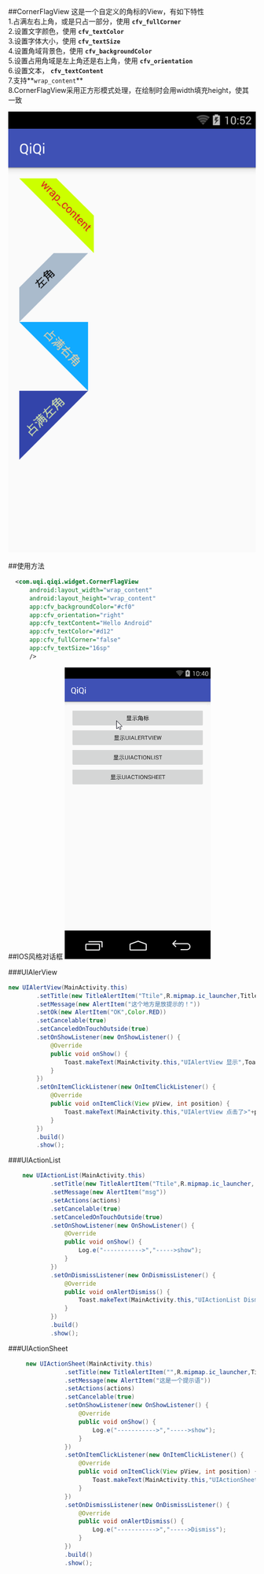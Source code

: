 ##CornerFlagView
这是一个自定义的角标的View，有如下特性<br>
        1.占满左右上角，或是只占一部分，使用 **`cfv_fullCorner`**<br>
        2.设置文字颜色，使用 **`cfv_textColor`**<br>
        3.设置字体大小，使用 **`cfv_textSize`**<br>
        4.设置角域背景色，使用 **`cfv_backgroundColor`**<br>
        5.设置占用角域是左上角还是右上角，使用 **`cfv_orientation`**<br>
        6.设置文本， **`cfv_textContent`**<br>
        7.支持**`wrap_content`**<br>
        8.CornerFlagView采用正方形模式处理，在绘制时会用width填充height，使其一致<br>

![范例](https://github.com/xchengx/QiQi/blob/master/screenshots/device-2016-08-01-105302.png)

##使用方法

```xml
  <com.uqi.qiqi.widget.CornerFlagView
      android:layout_width="wrap_content"
      android:layout_height="wrap_content"
      app:cfv_backgroundColor="#cf0"
      app:cfv_orientation="right"
      app:cfv_textContent="Hello Android"
      app:cfv_textColor="#d12"
      app:cfv_fullCorner="false"
      app:cfv_textSize="16sp"
      />
```

##IOS风格对话框
![范例](https://github.com/xchengx/QiQi/blob/master/screenshots/demo.gif)

###UIAlerView
   ```Java
   new UIAlertView(MainActivity.this)
           .setTitle(new TitleAlertItem("Ttile",R.mipmap.ic_launcher,TitleAlertItem.Align.left))
           .setMessage(new AlertItem("这个地方是放提示的！"))
           .setOk(new AlertItem("OK",Color.RED))
           .setCancelable(true)
           .setCanceledOnTouchOutside(true)
           .setOnShowListener(new OnShowListener() {
               @Override
               public void onShow() {
                   Toast.makeText(MainActivity.this,"UIAlertView 显示",Toast.LENGTH_SHORT).show();
               }
           })
           .setOnItemClickListener(new OnItemClickListener() {
               @Override
               public void onItemClick(View pView, int position) {
                   Toast.makeText(MainActivity.this,"UIAlertView 点击了>"+position,Toast.LENGTH_SHORT).show();
               }
           })
           .build()
           .show();
```
###UIActionList
```Java
    new UIActionList(MainActivity.this)
            .setTitle(new TitleAlertItem("Ttile",R.mipmap.ic_launcher, TitleAlertItem.Align.left))
            .setMessage(new AlertItem("msg"))
            .setActions(actions)
            .setCancelable(true)
            .setCanceledOnTouchOutside(true)
            .setOnShowListener(new OnShowListener() {
                @Override
                public void onShow() {
                    Log.e("----------->","----->show");
                }
            })
            .setOnDismissListener(new OnDismissListener() {
                @Override
                public void onAlertDismiss() {
                    Toast.makeText(MainActivity.this,"UIActionList Dismiss 了",Toast.LENGTH_SHORT).show();
                }
            })
            .build()
            .show();
```

###UIActionSheet
```Java
     new UIActionSheet(MainActivity.this)
                .setTitle(new TitleAlertItem("",R.mipmap.ic_launcher,TitleAlertItem.Align.left))
                .setMessage(new AlertItem("这是一个提示语"))
                .setActions(actions)
                .setCancelable(true)
                .setOnShowListener(new OnShowListener() {
                    @Override
                    public void onShow() {
                        Log.e("----------->","----->show");
                    }
                })
                .setOnItemClickListener(new OnItemClickListener() {
                    @Override
                    public void onItemClick(View pView, int position) {
                        Toast.makeText(MainActivity.this,"UIActionSheet 点击了>"+position,Toast.LENGTH_SHORT).show();
                    }
                })
                .setOnDismissListener(new OnDismissListener() {
                    @Override
                    public void onAlertDismiss() {
                        Log.e("----------->","----->Dismiss");
                    }
                })
                .build()
                .show();
```